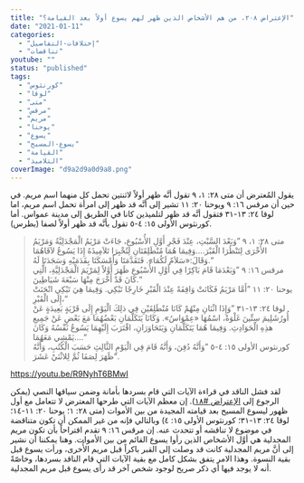 ```yaml
---
title: "الإعتراض ٢٠٨، من هم الأشخاص الذين ظهر لهم يسوع أولاً بعد القيامة؟"
date: "2021-01-11"
categories: 
  - "إختلافات-التفاصيل"
  - "تناقضات"
youtube: ""
status: "published"
tags: 
  - "كورنثوس"
  - "لوقا"
  - "متى"
  - "مرقس"
  - "مريم"
  - "يوحنا"
  - "يسوع"
  - "يسوع-المسيح"
  - "القيامة"
  - "التلاميذ"
coverImage: "d9a2d9a0d9a8.png"
---
```


يقول المُعترض أن متى ٢٨: ١، ٩ تقول أنَّه ظهر أولاً لاثنتين تحمل كل منهما اسم مريم. في حين أن مرقس ١٦: ٩ ويوحنا ٢٠: ١١ تشير إلى أنَّه قد ظهر إلى امرأة تحمل اسم مريم، اما لوقا ٢٤: ١٣-٣١ فتقول أنَّه قد ظهر لتلميذين كانا في الطريق إلى مدينة عمواس. أما كورنثوس الأولى ١٥: ٤-٥ تقول بأنَّه قد ظهر أولاً لصفا (بطرس).

> متى ٢٨: ١، ٩ ”وَبَعْدَ السَّبْتِ، عِنْدَ فَجْرِ أَوَّلِ الأُسْبُوعِ، جَاءَتْ مَرْيَمُ الْمَجْدَلِيَّةُ وَمَرْيَمُ الأُخْرَى لِتَنْظُرَا الْقَبْرَ.…وَفِيمَا هُمَا مُنْطَلِقَتَانِ لِتُخْبِرَا تَلاَمِيذَهُ إِذَا يَسُوعُ لاَقَاهُمَا وَقَالَ:«سَلاَمٌ لَكُمَا». فَتَقَدَّمَتَا وَأَمْسَكَتَا بِقَدَمَيْهِ وَسَجَدَتَا لَهُ.“  
> مرقس ١٦: ٩ ”وَبَعْدَمَا قَامَ بَاكِرًا فِي أَوَّلِ الأُسْبُوعِ ظَهَرَ أَوَّلاً لِمَرْيَمَ الْمَجْدَلِيَّةِ، الَّتِي كَانَ قَدْ أَخْرَجَ مِنْهَا سَبْعَةَ شَيَاطِينَ.“  
> يوحنا ٢٠: ١١ ”أَمَّا مَرْيَمُ فَكَانَتْ وَاقِفَةً عِنْدَ الْقَبْرِ خَارِجًا تَبْكِي. وَفِيمَا هِيَ تَبْكِي انْحَنَتْ إِلَى الْقَبْرِ،“  
> لوقا ٢٤: ١٣-٣١ ”وَإِذَا اثْنَانِ مِنْهُمْ كَانَا مُنْطَلِقَيْنِ فِي ذلِكَ الْيَوْمِ إِلَى قَرْيَةٍ بَعِيدَةٍ عَنْ أُورُشَلِيمَ سِتِّينَ غَلْوَةً، اسْمُهَا «عِمْوَاسُ». وَكَانَا يَتَكَلَّمَانِ بَعْضُهُمَا مَعَ بَعْضٍ عَنْ جَمِيعِ هذِهِ الْحَوَادِثِ. وَفِيمَا هُمَا يَتَكَلَّمَانِ وَيَتَحَاوَرَانِ، اقْتَرَبَ إِلَيْهِمَا يَسُوعُ نَفْسُهُ وَكَانَ يَمْشِي مَعَهُمَا.…“  
> كورنثوس الأولى ١٥: ٤-٥ ”وَأَنَّهُ دُفِنَ، وَأَنَّهُ قَامَ فِي الْيَوْمِ الثَّالِثِ حَسَبَ الْكُتُبِ، وَأَنَّهُ ظَهَرَ لِصَفَا ثُمَّ لِلاثْنَيْ عَشَرَ“.

https://youtu.be/R9NyhT6BMwI

لقد فشل الناقد في قراءة الآيات التي قام بسردها بأمانة وضمن سياقها النصي (يمكن الرجوع إلى [الإعتراض #١٨](https://reasonofhope.com/2019/02/22/objection018/)). إن معظم الآيات التي طرحها المعترض لا تتعامل مع أول ظهور ليسوع المسيح بعد قيامته المجيدة من بين الأموات (متى ٢٨: ١؛ يوحنا ٢٠: ١١-١٤؛ لوقا ٢٤: ١٣-٣١؛ كورنثوس الأولى ١٥: ٤) وبالتالي فإنه من غير الممكن أن تكون متناقضة في موضوع لا تناقشه أو تتحدث عنه. إن مرقس ١٦: ٩ تقدم اقتراحاً بأن تكون مريم المجدلية هي أوَّل الأشخاص الذين رأوا يسوع القائم من بين الأموات. وهنا يمكننا أن نشير إلى أنَّ مريم المجدلية كانت قد وصلت إلى القبر باكراً قبل مريم الأُخرى، ورأت يسوع قبل بقية النسوة. وهذا الامر يتفق بشكل كامل مع بقية الآيات التي قام الناقد بسردها، وخاصّةً أنه لا يوجد فيها أي ذكر صريح لوجود شخص آخر قد رأى يسوع قبل مريم المجدلية.
